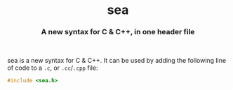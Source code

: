 <p align="center">
<h1 align="center">sea</h1>
</p>

<p align="center">
<h3 align="center">A new syntax for C &amp; C++, in one header file</h3>
</p>

<br />

sea is a new syntax for C &amp; C++. It can be used by adding the following line of code to a `.c`, or `.cc`/`.cpp` file:

```cpp
#include <sea.h>
```

